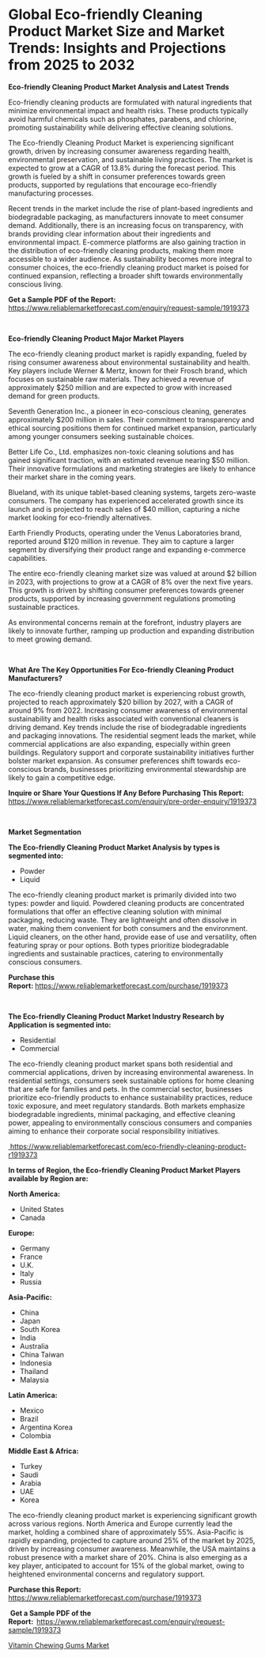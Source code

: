<p><h1>Global Eco-friendly Cleaning Product Market Size and Market Trends: Insights and Projections from 2025 to 2032</h1></p><p><strong>Eco-friendly Cleaning Product Market Analysis and Latest Trends</strong></p>
<p><p>Eco-friendly cleaning products are formulated with natural ingredients that minimize environmental impact and health risks. These products typically avoid harmful chemicals such as phosphates, parabens, and chlorine, promoting sustainability while delivering effective cleaning solutions. </p><p>The Eco-friendly Cleaning Product Market is experiencing significant growth, driven by increasing consumer awareness regarding health, environmental preservation, and sustainable living practices. The market is expected to grow at a CAGR of 13.8% during the forecast period. This growth is fueled by a shift in consumer preferences towards green products, supported by regulations that encourage eco-friendly manufacturing processes. </p><p>Recent trends in the market include the rise of plant-based ingredients and biodegradable packaging, as manufacturers innovate to meet consumer demand. Additionally, there is an increasing focus on transparency, with brands providing clear information about their ingredients and environmental impact. E-commerce platforms are also gaining traction in the distribution of eco-friendly cleaning products, making them more accessible to a wider audience. As sustainability becomes more integral to consumer choices, the eco-friendly cleaning product market is poised for continued expansion, reflecting a broader shift towards environmentally conscious living.</p></p>
<p><strong>Get a Sample PDF of the Report:&nbsp;</strong> <a href="https://www.reliablemarketforecast.com/enquiry/request-sample/1919373?utm_campaign=2397&utm_medium=2&utm_source=Github&utm_content=ia&utm_term=10022025&utm_id=eco-friendly-cleaning-product">https://www.reliablemarketforecast.com/enquiry/request-sample/1919373</a></p>
<p>&nbsp;</p>
<p><strong>Eco-friendly Cleaning Product Major Market Players</strong></p>
<p><p>The eco-friendly cleaning product market is rapidly expanding, fueled by rising consumer awareness about environmental sustainability and health. Key players include Werner & Mertz, known for their Frosch brand, which focuses on sustainable raw materials. They achieved a revenue of approximately $250 million and are expected to grow with increased demand for green products.</p><p>Seventh Generation Inc., a pioneer in eco-conscious cleaning, generates approximately $200 million in sales. Their commitment to transparency and ethical sourcing positions them for continued market expansion, particularly among younger consumers seeking sustainable choices.</p><p>Better Life Co., Ltd. emphasizes non-toxic cleaning solutions and has gained significant traction, with an estimated revenue nearing $50 million. Their innovative formulations and marketing strategies are likely to enhance their market share in the coming years.</p><p>Blueland, with its unique tablet-based cleaning systems, targets zero-waste consumers. The company has experienced accelerated growth since its launch and is projected to reach sales of $40 million, capturing a niche market looking for eco-friendly alternatives.</p><p>Earth Friendly Products, operating under the Venus Laboratories brand, reported around $120 million in revenue. They aim to capture a larger segment by diversifying their product range and expanding e-commerce capabilities.</p><p>The entire eco-friendly cleaning market size was valued at around $2 billion in 2023, with projections to grow at a CAGR of 8% over the next five years. This growth is driven by shifting consumer preferences towards greener products, supported by increasing government regulations promoting sustainable practices.</p><p>As environmental concerns remain at the forefront, industry players are likely to innovate further, ramping up production and expanding distribution to meet growing demand.</p></p>
<p>&nbsp;</p>
<p><strong>What Are The Key Opportunities For Eco-friendly Cleaning Product Manufacturers?</strong></p>
<p><p>The eco-friendly cleaning product market is experiencing robust growth, projected to reach approximately $20 billion by 2027, with a CAGR of around 9% from 2022. Increasing consumer awareness of environmental sustainability and health risks associated with conventional cleaners is driving demand. Key trends include the rise of biodegradable ingredients and packaging innovations. The residential segment leads the market, while commercial applications are also expanding, especially within green buildings. Regulatory support and corporate sustainability initiatives further bolster market expansion. As consumer preferences shift towards eco-conscious brands, businesses prioritizing environmental stewardship are likely to gain a competitive edge.</p></p>
<p><strong>Inquire or Share Your Questions If Any Before Purchasing This Report:</strong> <a href="https://www.reliablemarketforecast.com/enquiry/pre-order-enquiry/1919373?utm_campaign=2397&utm_medium=2&utm_source=Github&utm_content=ia&utm_term=10022025&utm_id=eco-friendly-cleaning-product">https://www.reliablemarketforecast.com/enquiry/pre-order-enquiry/1919373</a></p>
<p>&nbsp;</p>
<p><strong>Market Segmentation</strong></p>
<p><strong>The Eco-friendly Cleaning Product Market Analysis by types is segmented into:</strong></p>
<p><ul><li>Powder</li><li>Liquid</li></ul></p>
<p><p>The eco-friendly cleaning product market is primarily divided into two types: powder and liquid. Powdered cleaning products are concentrated formulations that offer an effective cleaning solution with minimal packaging, reducing waste. They are lightweight and often dissolve in water, making them convenient for both consumers and the environment. Liquid cleaners, on the other hand, provide ease of use and versatility, often featuring spray or pour options. Both types prioritize biodegradable ingredients and sustainable practices, catering to environmentally conscious consumers.</p></p>
<p><strong>Purchase this Report:&nbsp;</strong><a href="https://www.reliablemarketforecast.com/purchase/1919373?utm_campaign=2397&utm_medium=2&utm_source=Github&utm_content=ia&utm_term=10022025&utm_id=eco-friendly-cleaning-product">https://www.reliablemarketforecast.com/purchase/1919373</a></p>
<p>&nbsp;</p>
<p><strong>The Eco-friendly Cleaning Product Market Industry Research by Application is segmented into:</strong></p>
<p><ul><li>Residential</li><li>Commercial</li></ul></p>
<p><p>The eco-friendly cleaning product market spans both residential and commercial applications, driven by increasing environmental awareness. In residential settings, consumers seek sustainable options for home cleaning that are safe for families and pets. In the commercial sector, businesses prioritize eco-friendly products to enhance sustainability practices, reduce toxic exposure, and meet regulatory standards. Both markets emphasize biodegradable ingredients, minimal packaging, and effective cleaning power, appealing to environmentally conscious consumers and companies aiming to enhance their corporate social responsibility initiatives.</p></p>
<p><a href="https://www.reliablemarketforecast.com/eco-friendly-cleaning-product-r1919373?utm_campaign=2397&utm_medium=2&utm_source=Github&utm_content=ia&utm_term=10022025&utm_id=eco-friendly-cleaning-product">&nbsp;https://www.reliablemarketforecast.com/eco-friendly-cleaning-product-r1919373</a></p>
<p><strong>In terms of Region, the Eco-friendly Cleaning Product Market Players available by Region are:</strong></p>
<p>
    <p> <strong> North America: </strong>
        <ul>
            <li>United States</li>
            <li>Canada</li>
        </ul>
        </p> 
    <p> <strong> Europe: </strong>
        <ul>
            <li>Germany</li>
            <li>France</li>
            <li>U.K.</li>
            <li>Italy</li>
            <li>Russia</li>
        </ul>
        </p> 
    <p> <strong> Asia-Pacific: </strong>
        <ul>
            <li>China</li>
            <li>Japan</li>
            <li>South Korea</li>
            <li>India</li>
            <li>Australia</li>
            <li>China Taiwan</li>
            <li>Indonesia</li>
            <li>Thailand</li>
            <li>Malaysia</li>
        </ul>
        </p> 
    <p> <strong> Latin America: </strong>
        <ul>
            <li>Mexico</li>
            <li>Brazil</li>
            <li>Argentina Korea</li>
            <li>Colombia</li>
        </ul>
        </p> 
    <p> <strong> Middle East & Africa: </strong>
        <ul>
            <li>Turkey</li>
            <li>Saudi</li>
            <li>Arabia</li>
            <li>UAE</li>
            <li>Korea</li>
        </ul>
    </p>
    </p>
<p><p>The eco-friendly cleaning product market is experiencing significant growth across various regions. North America and Europe currently lead the market, holding a combined share of approximately 55%. Asia-Pacific is rapidly expanding, projected to capture around 25% of the market by 2025, driven by increasing consumer awareness. Meanwhile, the USA maintains a robust presence with a market share of 20%. China is also emerging as a key player, anticipated to account for 15% of the global market, owing to heightened environmental concerns and regulatory support.</p></p>
<p><strong>Purchase this Report: </strong><a href="https://www.reliablemarketforecast.com/purchase/1919373?utm_campaign=2397&utm_medium=2&utm_source=Github&utm_content=ia&utm_term=10022025&utm_id=eco-friendly-cleaning-product">https://www.reliablemarketforecast.com/purchase/1919373</a></p>
<p>&nbsp;<strong>Get a Sample PDF of the Report:&nbsp;&nbsp;</strong><a href="https://www.reliablemarketforecast.com/enquiry/request-sample/1919373?utm_campaign=2397&utm_medium=2&utm_source=Github&utm_content=ia&utm_term=10022025&utm_id=eco-friendly-cleaning-product">https://www.reliablemarketforecast.com/enquiry/request-sample/1919373</a></p>
<p><strong></strong></p>
<p><p><a href="https://github.com/chaturberville8181/Market-Research-Report-List-1/blob/main/vitamin-chewing-gums-market.md?utm_campaign=2397&utm_medium=2&utm_source=Github&utm_content=ia&utm_term=10022025&utm_id=eco-friendly-cleaning-product">Vitamin Chewing Gums Market</a></p></p>
